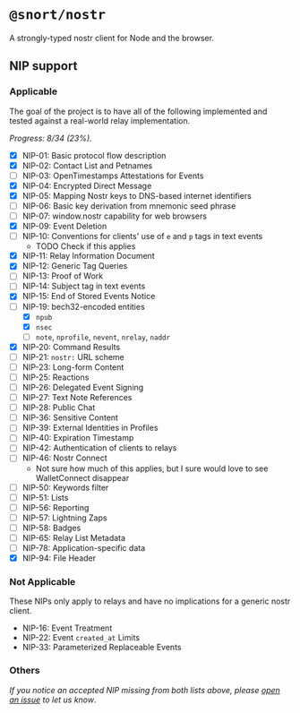 # `@snort/nostr`

A strongly-typed nostr client for Node and the browser.

## NIP support

### Applicable

The goal of the project is to have all of the following implemented
and tested against a real-world relay implementation.

_Progress: 8/34 (23%)._

- [x] NIP-01: Basic protocol flow description
- [x] NIP-02: Contact List and Petnames
- [ ] NIP-03: OpenTimestamps Attestations for Events
- [x] NIP-04: Encrypted Direct Message
- [x] NIP-05: Mapping Nostr keys to DNS-based internet identifiers
- [ ] NIP-06: Basic key derivation from mnemonic seed phrase
- [ ] NIP-07: window.nostr capability for web browsers
- [x] NIP-09: Event Deletion
- [ ] NIP-10: Conventions for clients' use of `e` and `p` tags in text events
  - TODO Check if this applies
- [x] NIP-11: Relay Information Document
- [x] NIP-12: Generic Tag Queries
- [ ] NIP-13: Proof of Work
- [ ] NIP-14: Subject tag in text events
- [x] NIP-15: End of Stored Events Notice
- [ ] NIP-19: bech32-encoded entities
  - [x] `npub`
  - [x] `nsec`
  - [ ] `note`, `nprofile`, `nevent`, `nrelay`, `naddr`
- [x] NIP-20: Command Results
- [ ] NIP-21: `nostr:` URL scheme
- [ ] NIP-23: Long-form Content
- [ ] NIP-25: Reactions
- [ ] NIP-26: Delegated Event Signing
- [ ] NIP-27: Text Note References
- [ ] NIP-28: Public Chat
- [ ] NIP-36: Sensitive Content
- [ ] NIP-39: External Identities in Profiles
- [ ] NIP-40: Expiration Timestamp
- [ ] NIP-42: Authentication of clients to relays
- [ ] NIP-46: Nostr Connect
  - Not sure how much of this applies, but I sure would love to see WalletConnect disappear
- [ ] NIP-50: Keywords filter
- [ ] NIP-51: Lists
- [ ] NIP-56: Reporting
- [ ] NIP-57: Lightning Zaps
- [ ] NIP-58: Badges
- [ ] NIP-65: Relay List Metadata
- [ ] NIP-78: Application-specific data
- [x] NIP-94: File Header

### Not Applicable

These NIPs only apply to relays and have no implications for a generic nostr client.

- NIP-16: Event Treatment
- NIP-22: Event `created_at` Limits
- NIP-33: Parameterized Replaceable Events

### Others

_If you notice an accepted NIP missing from both lists above, please [open an
issue](https://github.com/v0l/snort/issues/new?assignees=&labels=&template=feature_request.md&title=)
to let us know_.
